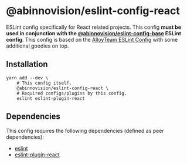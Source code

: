 # @abinnovision/eslint-config-react

ESLint config specifically for React related projects. This config **must
be used in conjunction with
the [@abinnovision/eslint-config-base](https://github.com/abinnovision/js-commons/tree/master/packages/eslint-config-base)
ESLint config**. This config is based on
the [AlloyTeam ESLint Config](https://github.com/AlloyTeam/eslint-config-alloy)
with some additional goodies on top.

## Installation

```shell
yarn add --dev \
	# This config itself.
	@abinnovision/eslint-config-react \
	# Required configs/plugins by this config.
	eslint eslint-plugin-react
```

## Dependencies

This config requires the following dependencies (defined as peer dependencies):

- [eslint](https://www.npmjs.com/package/eslint)
- [eslint-plugin-react](https://www.npmjs.com/package/eslint-plugin-react)
